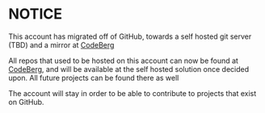 # NOTICE

This account has migrated off of GitHub, towards a self hosted git server (TBD) and a mirror at [CodeBerg](https://codeberg.org/Sid127)

All repos that used to be hosted on this account can now be found at [CodeBerg](https://codeberg.org/Sid127), and will be available at the self hosted solution once decided upon. All future projects can be found there as well

The account will stay in order to be able to contribute to projects that exist on GitHub.
